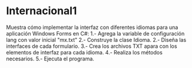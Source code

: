 # Internacional1
Muestra cómo implementar la interfaz con diferentes idiomas para una aplicación Windows Forms en C#:
1.- Agrega la variable de configuración lang con valor inicial "mx.txt"
2.- Construye la clase Idioma.
2.- Diseña las interfaces de cada formulario.
3.- Crea los archivos TXT apara con los elementos de interfaz para cada idioma.
4.- Realiza los métodos necesarios.
5.- Ejecuta el programa.
